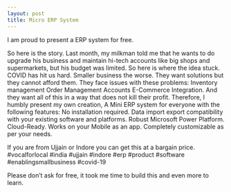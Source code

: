 ```yaml
---
layout: post
title: Micro ERP System 
---
```


I am proud to present a ERP system for free. 

So here is the story. 
Last month, my milkman told me that he wants to do upgrade his business and maintain hi-tech accounts like big shops and supermarkets, but his budget was limited. So here is where the idea stuck.
COVID has hit us hard. Smaller business the worse. They want solutions but they cannot afford them. They face issues with these problems:
Inventory management
Order Management
Accounts
E-Commerce Integration.
And they want all of this in a way that does not kill their profit. 
Therefore, I humbly present my own creation, A Mini ERP system for everyone with the following features:
No installation required. 
Data import export compatibility with your existing software and platforms.
Robust Microsoft Power Platform. 
Cloud-Ready. Works on your Mobile as an app.
Completely customizable as per your needs. 

If you are from Ujjain or Indore you can get this at a bargain price. #vocalforlocal #india #ujjain #indore #erp #product #software #enablingsmallbusiness #covid-19


 Please don’t ask for free, it took me time to build this and even more to learn. 



